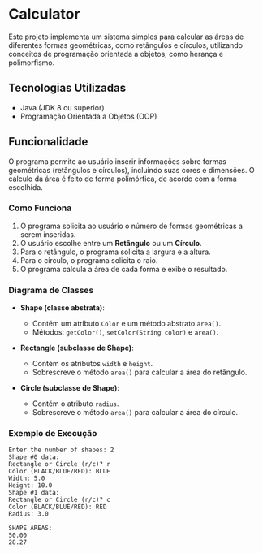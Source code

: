 # Calculator

Este projeto implementa um sistema simples para calcular as áreas de diferentes formas geométricas, como retângulos e círculos, utilizando conceitos de programação orientada a objetos, como herança e polimorfismo.

## Tecnologias Utilizadas

- Java (JDK 8 ou superior)
- Programação Orientada a Objetos (OOP)

## Funcionalidade

O programa permite ao usuário inserir informações sobre formas geométricas (retângulos e círculos), incluindo suas cores e dimensões. O cálculo da área é feito de forma polimórfica, de acordo com a forma escolhida.

### Como Funciona

1. O programa solicita ao usuário o número de formas geométricas a serem inseridas.
2. O usuário escolhe entre um **Retângulo** ou um **Círculo**.
3. Para o retângulo, o programa solicita a largura e a altura.
4. Para o círculo, o programa solicita o raio.
5. O programa calcula a área de cada forma e exibe o resultado.

### Diagrama de Classes

- **Shape (classe abstrata)**: 
  - Contém um atributo `Color` e um método abstrato `area()`.
  - Métodos: `getColor()`, `setColor(String color)` e `area()`.
  
- **Rectangle (subclasse de Shape)**:
  - Contém os atributos `width` e `height`.
  - Sobrescreve o método `area()` para calcular a área do retângulo.

- **Circle (subclasse de Shape)**:
  - Contém o atributo `radius`.
  - Sobrescreve o método `area()` para calcular a área do círculo.

### Exemplo de Execução

```plaintext
Enter the number of shapes: 2
Shape #0 data: 
Rectangle or Circle (r/c)? r
Color (BLACK/BLUE/RED): BLUE
Width: 5.0
Height: 10.0
Shape #1 data: 
Rectangle or Circle (r/c)? c
Color (BLACK/BLUE/RED): RED
Radius: 3.0

SHAPE AREAS: 
50.00
28.27
